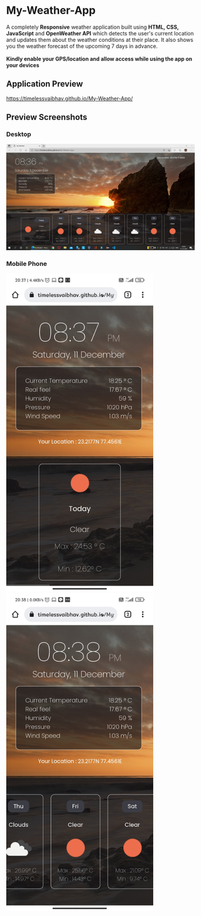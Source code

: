 # My-Weather-App

A completely **Responsive** weather application built using **HTML, CSS, JavaScript** and **OpenWeather API**  which detects the user's current location and updates them about the weather conditions at their place. It also shows you the weather forecast of the upcoming 7 days in advance.
<br><br>
**Kindly enable your GPS/location and allow access while using the app on your devices**

## Application Preview

https://timelessvaibhav.github.io/My-Weather-App/

## Preview Screenshots

### Desktop

<img src = "https://github.com/timelessvaibhav/My-Weather-App/blob/main/Preview%20Screenshots/Screenshot%20(188).png">

### Mobile Phone 

<p float = "left">
  <img src = "https://github.com/timelessvaibhav/My-Weather-App/blob/main/Preview%20Screenshots/Screenshot_2021-12-11-20-37-21-200_com.android.chrome.jpg" width = "393" height = "851">
  
  <img src = "https://github.com/timelessvaibhav/My-Weather-App/blob/main/Preview%20Screenshots/Screenshot_2021-12-11-20-38-25-135_com.android.chrome.jpg" width = "393" height = "851">
</p>
